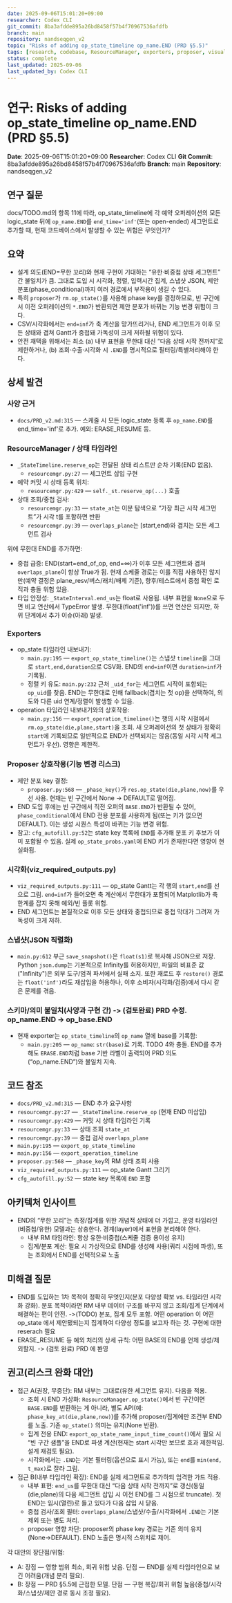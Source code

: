 ```yaml
---
date: 2025-09-06T15:01:20+09:00
researcher: Codex CLI
git_commit: 8ba3afdde895a26bd8458f57b4f70967536afdfb
branch: main
repository: nandseqgen_v2
topic: "Risks of adding op_state_timeline op_name.END (PRD §5.5)"
tags: [research, codebase, ResourceManager, exporters, proposer, visualization, snapshot]
status: complete
last_updated: 2025-09-06
last_updated_by: Codex CLI
---
```


# 연구: Risks of adding op_state_timeline op_name.END (PRD §5.5)

**Date**: 2025-09-06T15:01:20+09:00
**Researcher**: Codex CLI
**Git Commit**: 8ba3afdde895a26bd8458f57b4f70967536afdfb
**Branch**: main
**Repository**: nandseqgen_v2

## 연구 질문
docs/TODO.md의 항목 11에 따라, op_state_timeline에 각 예약 오퍼레이션의 모든 logic_state 뒤에 `op_name.END`를 `end_time='inf'`(또는 open-ended) 세그먼트로 추가할 때, 현재 코드베이스에서 발생할 수 있는 위험은 무엇인가?

## 요약
- 설계 의도(END=무한 꼬리)와 현재 구현이 기대하는 “유한·비중첩 상태 세그먼트” 간 불일치가 큼. 그대로 도입 시 시각화, 정렬, 입력시간 집계, 스냅샷 JSON, 제안 분포(phase_conditional)까지 여러 경로에서 부작용이 생길 수 있다.
- 특히 `proposer`가 `rm.op_state()`를 사용해 phase key를 결정하므로, 빈 구간에서 이전 오퍼레이션의 `*.END`가 반환되면 제안 분포가 바뀌는 기능 변경 위험이 크다.
- CSV/시각화에서는 `end=inf`가 축 계산을 망가뜨리거나, END 세그먼트가 이후 모든 상태와 겹쳐 Gantt가 중첩돼 가독성이 크게 저하될 위험이 있다.
- 안전 채택을 위해서는 최소 (a) 내부 표현을 무한대 대신 “다음 상태 시작 전까지”로 제한하거나, (b) 조회·수출·시각화 시 `.END`를 명시적으로 필터링/특별처리해야 한다.

## 상세 발견

### 사양 근거
- `docs/PRD_v2.md:315` — 스케줄 시 모든 logic_state 등록 후 `op_name.END`를 end_time='inf'로 추가. 예외: ERASE_RESUME 등.

### ResourceManager / 상태 타임라인
- `_StateTimeline.reserve_op`는 전달된 상태 리스트만 순차 기록(END 없음).
  - `resourcemgr.py:27` — 세그먼트 삽입 구현
- 예약 커밋 시 상태 등록 위치:
  - `resourcemgr.py:429` — `self._st.reserve_op(...)` 호출
- 상태 조회/중첩 검사:
  - `resourcemgr.py:33` — `state_at`는 이분 탐색으로 “가장 최근 시작 세그먼트”가 시각 t를 포함하면 반환
  - `resourcemgr.py:39` — `overlaps_plane`는 [start,end)와 겹치는 모든 세그먼트 검사

위에 무한대 END를 추가하면:
- 중첩 급증: END(start=end_of_op, end=∞)가 이후 모든 세그먼트와 겹쳐 `overlaps_plane`이 항상 True가 됨. 현재 스케줄 경로는 이를 직접 사용하진 않지만(예약 결정은 plane_resv/버스/래치/배제 기준), 향후/테스트에서 중첩 확인 로직과 충돌 위험 있음.
- 타입 안정성: `_StateInterval.end_us`는 float로 사용됨. 내부 표현을 `None`으로 두면 비교 연산에서 TypeError 발생. 무한대(float('inf'))를 쓰면 연산은 되지만, 하위 단계에서 추가 이슈(아래) 발생.

### Exporters
- op_state 타임라인 내보내기:
  - `main.py:195` — `export_op_state_timeline()`는 스냅샷 `timeline`을 그대로 `start,end,duration`으로 CSV화. END의 `end=inf`이면 `duration=inf`가 기록됨.
  - 정렬 키 유도: `main.py:232` 근처 `_uid_for`는 세그먼트 시작이 포함되는 `op_uid`를 찾음. END는 무한대로 인해 fallback(겹치는 첫 op)을 선택하여, 의도와 다른 uid 연계/정렬이 발생할 수 있음.
- operation 타임라인 내보내기와의 상호작용:
  - `main.py:156` — `export_operation_timeline()`는 행의 시작 시점에서 `rm.op_state(die,plane,start)`을 조회. 새 오퍼레이션의 첫 상태가 정확히 `start`에 기록되므로 일반적으로 END가 선택되지는 않음(동일 시각 시작 세그먼트가 우선). 영향은 제한적.

### Proposer 상호작용(기능 변경 리스크)
- 제안 분포 key 결정:
  - `proposer.py:568` — `_phase_key()`가 `res.op_state(die,plane,now)`를 우선 사용. 현재는 빈 구간에서 None → DEFAULT로 떨어짐.
- END 도입 후에는 빈 구간에서 직전 오퍼의 `BASE.END`가 반환될 수 있어, `phase_conditional`에서 END 전용 분포를 사용하게 됨(또는 키가 없으면 DEFAULT). 이는 생성 시퀀스 특성이 바뀌는 기능 변경 위험.
- 참고: `cfg_autofill.py:52`는 state key 목록에 `END`를 추가해 분포 키 후보가 이미 포함될 수 있음. 실제 `op_state_probs.yaml`에 END 키가 존재한다면 영향이 현실화됨.

### 시각화(viz_required_outputs.py)
- `viz_required_outputs.py:111` — op_state Gantt는 각 행의 `start,end`를 선으로 그림. `end=inf`가 들어오면 축 계산에서 무한대가 포함되어 Matplotlib가 축 한계를 잡지 못해 예외/빈 플롯 위험.
- END 세그먼트는 본질적으로 이후 모든 상태와 중첩되므로 중첩 막대가 그려져 가독성이 크게 저하.

### 스냅샷(JSON 직렬화)
- `main.py:612` 부근 `save_snapshot()`은 `float(s1)`로 복사해 JSON으로 저장. Python `json.dump`는 기본적으로 Infinity를 허용하지만, 파일의 비표준 값("Infinity")은 외부 도구/엄격 파서에서 실패 소지. 또한 재로드 후 `restore()` 경로는 `float('inf')`라도 재삽입을 허용하나, 이후 소비자(시각화/검증)에서 다시 같은 문제를 겪음.

### 스키마/의미 불일치(사양과 구현 간) -> (검토완료) PRD 수정. op_name.END -> op_base.END
- 현재 exporter는 `op_state_timeline`의 `op_name` 열에 base를 기록함:
  - `main.py:205` — `op_name`: `str(base)`로 기록. TODO 4와 충돌. END를 추가해도 `ERASE.END`처럼 base 기반 라벨이 출력되어 PRD 의도(“op_name.END”)와 불일치 지속.

## 코드 참조
- `docs/PRD_v2.md:315` — END 추가 요구사항
- `resourcemgr.py:27` — `_StateTimeline.reserve_op` (현재 END 미삽입)
- `resourcemgr.py:429` — 커밋 시 상태 타임라인 기록
- `resourcemgr.py:33` — 상태 조회 `state_at`
- `resourcemgr.py:39` — 중첩 검사 `overlaps_plane`
- `main.py:195` — `export_op_state_timeline`
- `main.py:156` — `export_operation_timeline`
- `proposer.py:568` — `_phase_key`의 RM 상태 조회 사용
- `viz_required_outputs.py:111` — op_state Gantt 그리기
- `cfg_autofill.py:52` — state key 목록에 `END` 포함

## 아키텍처 인사이트
- END의 “무한 꼬리”는 측정/집계를 위한 개념적 상태에 더 가깝고, 운영 타임라인(비중첩/유한) 모델과는 상충한다. 경계(layer)에서 표현을 분리해야 한다.
  - 내부 RM 타임라인: 항상 유한·비중첩(스케줄 검증 용이성 유지)
  - 집계/분포 계산: 필요 시 가상적으로 END를 생성해 사용(쿼리 시점에 파생), 또는 조회에서 END를 선택적으로 노출

## 미해결 질문
- END를 도입하는 1차 목적이 정확히 무엇인지(분포 다양성 확보 vs. 타임라인 시각화 강화). 분포 목적이라면 RM 내부 데이터 구조를 바꾸지 않고 조회/집계 단계에서 해결하는 편이 안전.  ->(TODO) 분포, 집계 모두 포함. 어떤 operation 이 어떤 op_state 에서 제안됐되는지 집계하여 다양성 정도를 보고자 하는 것. 구현에 대한 reserach 필요
- ERASE_RESUME 등 예외 처리의 상세 규칙: 어떤 BASE의 END를 언제 생성/제외할지. -> (검토 완료) PRD 에 봔영

## 권고(리스크 완화 대안)
- 접근 A(권장, 무중단): RM 내부는 그대로(유한 세그먼트 유지). 다음을 적용.
  - 조회 시 END 가상화: `ResourceManager.op_state()`에서 빈 구간이면 `BASE.END`를 반환하는 게 아니라, 별도 API(예: `phase_key_at(die,plane,now)`)를 추가해 proposer/집계에만 조건부 END를 노출. 기존 `op_state()` 의미는 유지(None 반환).
  - 집계 전용 END: `export_op_state_name_input_time_count()`에서 필요 시 “빈 구간 샘플”을 END로 파생 계산(현재는 start 시각만 보므로 효과 제한적임. 설계 재검토 필요).
  - 시각화에서는 `.END`는 기본 필터링(옵션으로 표시 가능), 또는 `end`를 `min(end, t_max)`로 잘라 그림.
- 접근 B(내부 타임라인 확장): END를 실제 세그먼트로 추가하되 엄격한 가드 적용.
  - 내부 표현: `end_us`를 무한대 대신 “다음 상태 시작 전까지”로 갱신(동일 (die,plane)의 다음 세그먼트 삽입 시 이전 END를 그 시점으로 truncate). 첫 END는 임시(열린)로 들고 있다가 다음 삽입 시 닫음.
  - 중첩 검사/조회 필터: `overlaps_plane`/스냅샷/수출/시각화에서 `.END`는 기본 제외 또는 별도 처리.
  - proposer 영향 차단: proposer의 phase key 경로는 기존 의미 유지(None→DEFAULT). END 노출은 명시적 스위치로 제어.

각 대안의 장단점/위험:
- A: 장점 — 영향 범위 최소, 회귀 위험 낮음. 단점 — END를 실제 타임라인으로 보긴 어려움(개념 분리 필요).
- B: 장점 — PRD §5.5에 근접한 모델. 단점 — 구현 복잡/회귀 위험 높음(중첩/시각화/스냅샷/제안 경로 동시 조정 필요).

